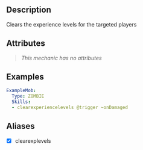 ## Description
Clears the experience levels for the targeted players


## Attributes
>*This mechanic has no attributes*


## Examples
```yaml
ExampleMob:
  Type: ZOMBIE
  Skills:
  - clearexperiencelevels @trigger ~onDamaged
```


## Aliases
- [x] clearexplevels